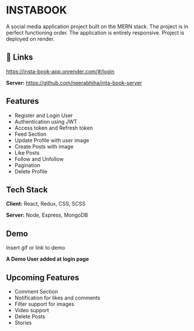 
# INSTABOOK

A social media application project built on the MERN stack. The project is in perfect functioning order. The application is entirely responsive.
Project is deployed on render.

## 🔗 Links

https://insta-book-app.onrender.com/#/login

**Server:** https://github.com/neerabhjha/inta-book-server



## Features

- Register and Login User
- Authentication using JWT
- Access token and Refresh token
- Feed Section
- Update Profile with user image
- Create Posts with image
- Like Posts
- Follow and Unfollow
- Pagination
- Delete Profile

## Tech Stack

**Client:** React, Redux, CSS, SCSS

**Server:** Node, Express, MongoDB


## Demo

Insert gif or link to demo

**A Demo User added at login page**
## Upcoming Features

- Comment Section
- Notification for likes and comments
- Filter support for images
- Video support
- Delete Posts
- Stories
